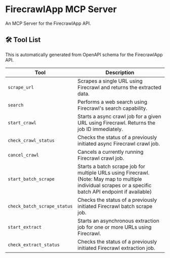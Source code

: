 # FirecrawlApp MCP Server

An MCP Server for the FirecrawlApp API.

## 🛠️ Tool List

This is automatically generated from OpenAPI schema for the FirecrawlApp API.


| Tool | Description |
|------|-------------|
| `scrape_url` | Scrapes a single URL using Firecrawl and returns the extracted data. |
| `search` | Performs a web search using Firecrawl's search capability. |
| `start_crawl` | Starts a async crawl job for a given URL using Firecrawl. Returns the job ID immediately. |
| `check_crawl_status` | Checks the status of a previously initiated async Firecrawl crawl job. |
| `cancel_crawl` | Cancels a currently running Firecrawl crawl job. |
| `start_batch_scrape` | Starts a batch scrape job for multiple URLs using Firecrawl. (Note: May map to multiple individual scrapes or a specific batch API endpoint if available) |
| `check_batch_scrape_status` | Checks the status of a previously initiated Firecrawl batch scrape job. |
| `start_extract` | Starts an asynchronous extraction job for one or more URLs using Firecrawl. |
| `check_extract_status` | Checks the status of a previously initiated Firecrawl extraction job. |
